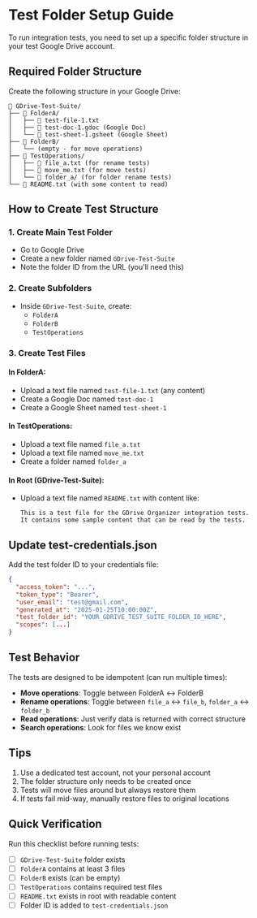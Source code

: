 # Test Folder Setup Guide

To run integration tests, you need to set up a specific folder structure in your test Google Drive account.

## Required Folder Structure

Create the following structure in your Google Drive:

```
📁 GDrive-Test-Suite/
├── 📁 FolderA/
│   ├── 📄 test-file-1.txt
│   ├── 📄 test-doc-1.gdoc (Google Doc)
│   └── 📄 test-sheet-1.gsheet (Google Sheet)
├── 📁 FolderB/
│   └── (empty - for move operations)
├── 📁 TestOperations/
│   ├── 📄 file_a.txt (for rename tests)
│   ├── 📄 move_me.txt (for move tests)
│   └── 📁 folder_a/ (for folder rename tests)
└── 📄 README.txt (with some content to read)
```

## How to Create Test Structure

### 1. Create Main Test Folder
- Go to Google Drive
- Create a new folder named `GDrive-Test-Suite`
- Note the folder ID from the URL (you'll need this)

### 2. Create Subfolders
- Inside `GDrive-Test-Suite`, create:
  - `FolderA`
  - `FolderB` 
  - `TestOperations`

### 3. Create Test Files

#### In FolderA:
- Upload a text file named `test-file-1.txt` (any content)
- Create a Google Doc named `test-doc-1`
- Create a Google Sheet named `test-sheet-1`

#### In TestOperations:
- Upload a text file named `file_a.txt`
- Upload a text file named `move_me.txt`
- Create a folder named `folder_a`

#### In Root (GDrive-Test-Suite):
- Upload a text file named `README.txt` with content like:
  ```
  This is a test file for the GDrive Organizer integration tests.
  It contains some sample content that can be read by the tests.
  ```

## Update test-credentials.json

Add the test folder ID to your credentials file:

```json
{
  "access_token": "...",
  "token_type": "Bearer",
  "user_email": "test@gmail.com",
  "generated_at": "2025-01-25T10:00:00Z",
  "test_folder_id": "YOUR_GDRIVE_TEST_SUITE_FOLDER_ID_HERE",
  "scopes": [...]
}
```

## Test Behavior

The tests are designed to be idempotent (can run multiple times):

- **Move operations**: Toggle between FolderA ↔ FolderB
- **Rename operations**: Toggle between `file_a` ↔ `file_b`, `folder_a` ↔ `folder_b`
- **Read operations**: Just verify data is returned with correct structure
- **Search operations**: Look for files we know exist

## Tips

1. Use a dedicated test account, not your personal account
2. The folder structure only needs to be created once
3. Tests will move files around but always restore them
4. If tests fail mid-way, manually restore files to original locations

## Quick Verification

Run this checklist before running tests:
- [ ] `GDrive-Test-Suite` folder exists
- [ ] `FolderA` contains at least 3 files
- [ ] `FolderB` exists (can be empty)
- [ ] `TestOperations` contains required test files
- [ ] `README.txt` exists in root with readable content
- [ ] Folder ID is added to `test-credentials.json`